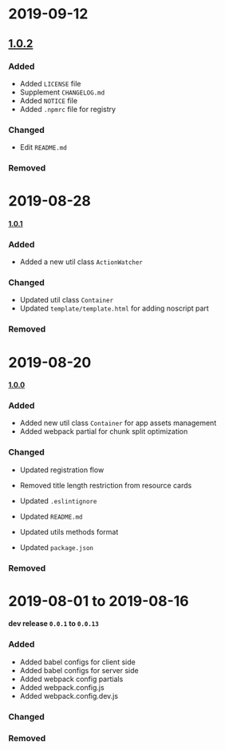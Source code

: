 <!-- 
# yyyy-mm-dd

#### Unreleased | [x.x.x]()

### Added
- Added ...
### Changed
- Updated ...
### Removed
- Removed ...
 -->

# 2019-09-12

## [1.0.2](https://github.com/1846689910/funny-react-app-archetype/commit/b34a19ec5d5c62bd0656daee6281706a6a705e1e)
### Added
- Added `LICENSE` file
- Supplement `CHANGELOG.md`
- Added `NOTICE` file
- Added `.npmrc` file for registry
### Changed
- Edit `README.md`
### Removed

# 2019-08-28

#### [1.0.1](https://github.com/1846689910/funny-react-app-archetype/commit/1245b0834bad3b6cf9b0ebe59fd6f21303021084)
### Added
- Added a new util class `ActionWatcher`

### Changed
- Updated util class `Container`
- Updated `template/template.html` for adding noscript part
### Removed

# 2019-08-20

#### [1.0.0](https://github.com/1846689910/funny-react-app-archetype/commit/695725312b4c6a9874fe165de2ff0401dbf2082a)

### Added
- Added new util class `Container` for app assets management
- Added webpack partial for chunk split optimization

### Changed
- Updated registration flow
- Removed title length restriction from resource cards

- Updated `.eslintignore`
- Updated `README.md`
- Updated utils methods format
- Updated `package.json`

### Removed

# 2019-08-01 to 2019-08-16

#### dev release `0.0.1` to `0.0.13`

### Added
- Added babel configs for client side
- Added babel configs for server side
- Added webpack config partials
- Added webpack.config.js
- Added webpack.config.dev.js
### Changed

### Removed
